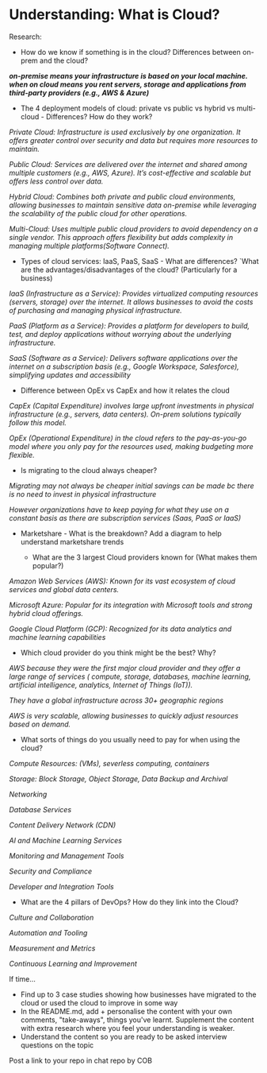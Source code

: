 # Understanding: What is Cloud?


Research: 

- How do we know if something is in the cloud? Differences between on-prem and the cloud? 
  
***on-premise means your infrastructure is based on your local machine. when on cloud means you rent servers, storage and applications from third-party providers (e.g., AWS & Azure)***

- The 4 deployment models of cloud: private vs public vs hybrid vs multi-cloud - Differences? How do they work? 


*Private Cloud: Infrastructure is used exclusively by one organization. It offers greater control over security and data but requires more resources to maintain.*

*Public Cloud: Services are delivered over the internet and shared among multiple customers (e.g., AWS, Azure). It’s cost-effective and scalable but offers less control over data.*

*Hybrid Cloud: Combines both private and public cloud environments, allowing businesses to maintain sensitive data on-premise while leveraging the scalability of the public cloud for other operations.*

*Multi-Cloud: Uses multiple public cloud providers to avoid dependency on a single vendor. This approach offers flexibility but adds complexity in managing multiple platforms​(Software Connect).*


- Types of cloud services: IaaS, PaaS, SaaS - What are differences? 
`What are the advantages/disadvantages of the cloud? (Particularly for a business) 

*IaaS (Infrastructure as a Service): Provides virtualized computing resources (servers, storage) over the internet. It allows businesses to avoid the costs of purchasing and managing physical infrastructure.*

*PaaS (Platform as a Service): Provides a platform for developers to build, test, and deploy applications without worrying about the underlying infrastructure.*

*SaaS (Software as a Service): Delivers software applications over the internet on a subscription basis (e.g., Google Workspace, Salesforce), simplifying updates and accessibility*

  - Difference between OpEx vs CapEx and how it relates the cloud 
  
*CapEx (Capital Expenditure) involves large upfront investments in physical infrastructure (e.g., servers, data centers). On-prem solutions typically follow this model.*

*OpEx (Operational Expenditure) in the cloud refers to the pay-as-you-go model where you only pay for the resources used, making budgeting more flexible.*


  - Is migrating to the cloud always cheaper? 

*Migrating may not always be cheaper*
*initial savings can be made bc there is no need to invest in physical infrastructure*

*However organizations have to keep paying for what they use on a constant basis as there are subscription services (Saas, PaaS or IaaS)*

- Marketshare - What is the breakdown? Add a diagram to help understand marketshare trends 


  - What are the 3 largest Cloud providers known for (What makes them popular?) 

*Amazon Web Services (AWS): Known for its vast ecosystem of cloud services and global data centers.*

*Microsoft Azure: Popular for its integration with Microsoft tools and strong hybrid cloud offerings.*

*Google Cloud Platform (GCP): Recognized for its data analytics and machine learning capabilities​*

- Which cloud provider do you think might be the best? Why? 
  
*AWS because they were the first major cloud provider and they offer a large range of services ( compute, storage, databases, machine learning, artificial intelligence, analytics, Internet of Things (IoT)).*

*They have a global infrastructure across 30+ geographic regions*

*AWS is very scalable,  allowing businesses to quickly adjust resources based on demand.* 

- What sorts of things do you usually need to pay for when using the cloud? 

*Compute Resources: (VMs), severless computing, containers*

*Storage: Block Storage, Object Storage, Data Backup and Archival*

*Networking*

*Database Services*

*Content Delivery Network (CDN)*

*AI and Machine Learning Services*

*Monitoring and Management Tools*

*Security and Compliance*

*Developer and Integration Tools*


- What are the 4 pillars of DevOps? How do they link into the Cloud? 

*Culture and Collaboration*

*Automation and Tooling*

*Measurement and Metrics*

*Continuous Learning and Improvement*

If time... 

- Find up to 3 case studies showing how businesses have migrated to the cloud or used the cloud to improve in some way 
- In the README.md, add + personalise the content with your own comments, "take-aways", things you've learnt. Supplement the content with extra research where you feel your understanding is weaker. 
- Understand the content so you are ready to be asked interview questions on the topic 

 

Post a link to your repo in chat repo by COB

 

